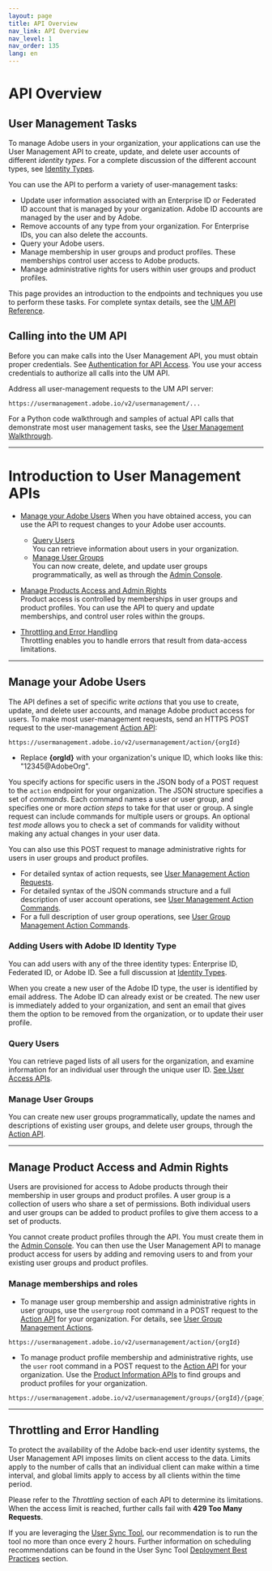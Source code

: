 ```yaml
---
layout: page
title: API Overview
nav_link: API Overview
nav_level: 1
nav_order: 135
lang: en
---
```

# API Overview

## User Management Tasks

To manage Adobe users in your organization, your applications can use the User Management API to create, update, and delete user accounts of different _identity types_. For a complete discussion of the different account types, see [Identity Types](https://helpx.adobe.com/enterprise/help/identity.html).

You can use the API to perform a variety of user-management tasks:

* Update user information associated with an Enterprise ID or Federated ID account that is managed by your organization. Adobe ID accounts are managed by the user and by Adobe.
* Remove accounts of any type from your organization. For Enterprise IDs, you can also delete the accounts.
* Query your Adobe users.
* Manage membership in user groups and product profiles. These memberships control user access to Adobe products.
* Manage administrative rights for users within user groups and product profiles.

This page provides an introduction to the endpoints and techniques you use to perform these tasks. For complete syntax details, see the [UM API Reference](RefOverview.md).

## Calling into the UM API

Before you can make calls into the User Management API, you must obtain proper credentials. See [Authentication for API Access](UM_Authentication.md). You use your access credentials to authorize all calls into the UM API.

Address all user-management requests to the UM API server:

```
https://usermanagement.adobe.io/v2/usermanagement/...
```

For a Python code walkthrough and samples of actual API calls that demonstrate most user management tasks, see the [User Management Walkthrough](samples/index.md).

********

# Introduction to User Management APIs

* [Manage your Adobe Users](#manage-your-adobe-users)
When you have obtained access, you can use the API to request changes to your Adobe user accounts.
   * [Query Users](#query-users)  
   You can retrieve information about users in your organization.
   * [Manage User Groups](#manage-user-groups)  
   You can now create, delete, and update user groups programmatically, as well as through the [Admin Console](https://adminconsole.adobe.com/enterprise).
   
* [Manage Products Access and Admin Rights](#manage-products)  
Product access is controlled by memberships in user groups and product profiles. You can use the API to query and update memberships, and control user roles within the groups. 

* [Throttling and Error Handling](#throttling-and-error-handling)  
Throttling enables you to handle errors that result from data-access limitations.

*****

## <a name="manage-your-adobe-users" class="api-ref-subtitle">Manage your Adobe Users</a>

The API defines a set of specific write _actions_ that you use to create, update, and delete user accounts, and manage Adobe product access for users. To make most user-management requests, send an HTTPS POST request to the user-management [Action API](api/ActionsRef.md):

```
https://usermanagement.adobe.io/v2/usermanagement/action/{orgId}
```

* Replace **{orgId}** with your organization's unique ID, which looks like this: "12345@AdobeOrg".

You specify actions for specific users in the JSON body of a POST request to the `action` endpoint for your organization. The JSON structure specifies a set of _commands_. Each command names a user or user group, and specifies one or more _action steps_ to take for that user or group. A single request can include commands for multiple users or groups. An optional _test mode_ allows you to check a set of commands for validity without making any actual changes in your user data.

You can also use this POST request to manage administrative rights for users in user groups and product profiles.

* For detailed syntax of action requests, see [User Management Action Requests](api/ActionsRef.md).
* For detailed syntax of the JSON commands structure and a full description of user account operations, see [User Management Action Commands](api/ActionsCmds.md).
* For a full description of user group operations, see [User Group Management Action Commands](api/usergroupActionCommands.md).


### Adding Users with Adobe ID Identity Type

You can add users with any of the three identity types: Enterprise ID, Federated ID, or Adobe ID. See a full discussion at [Identity Types](https://helpx.adobe.com/enterprise/help/identity.html).  

When you create a new user of the Adobe ID type, the user is identified by email address. The Adobe ID can already exist or be created. The new user is immediately added to your organization, and sent an email that gives them the option to be removed from the organization, or to update their user profile.
 
### <a name="query-users" class="api-ref-subtitle">Query Users</a>

You can retrieve paged lists of all users for the organization, and examine information for an individual user through the unique user ID. [See User Access APIs](api/user.md).

### <a name="manage-user-groups" class="api-ref-subtitle">Manage User Groups</a>

You can create new user groups programmatically, update the names and descriptions of existing user groups, and delete user groups, through the [Action API](api/usergroupActionCommands.md).

***
## <a name="manage-products" class="api-ref-subtitle">Manage Product Access and Admin Rights</a>

Users are provisioned for access to Adobe products through their membership in user groups and product profiles. A user group is a collection of users who share a set of permissions. Both individual users and user groups can be added to product profiles to give them access to a set of products.  

You cannot create product profiles through the API. You must create them in the [Admin Console](https://adminconsole.adobe.com/enterprise/). You can then use the User Management API to manage product access for users by adding and removing users to and from your existing user groups and product profiles.

### Manage memberships and roles

* To manage user group membership and assign administrative rights in user groups, use the `usergroup` root command in a POST request to the [Action API](api/ActionsCmds.md) for your organization. For details, see [User Group Management Actions](api/usergroupActionCommands.md).  
```
https://usermanagement.adobe.io/v2/usermanagement/action/{orgId}
```
* To manage product profile membership and administrative rights, use the `user` root command in a POST request to the [Action API](api/ActionsCmds.md) for your organization. Use the [Product Information APIs](api/group.md) to find groups and product profiles for your organization.  
```
https://usermanagement.adobe.io/v2/usermanagement/groups/{orgId}/{page}
```

***********
## <a name="throttling-and-error-handling" class="api-ref-subtitle">Throttling and Error Handling</a>

To protect the availability of the Adobe back-end user identity systems, the User Management API imposes limits on client access to the data. Limits apply to the number of calls that an individual client can make within a time interval, and global limits apply to access by all clients within the time period.

Please refer to the _Throttling_ section of each API to determine its limitations. When the access limit is reached, further calls fail with **429 Too Many Requests**.

If you are leveraging the [User Sync Tool](https://adobe-apiplatform.github.io/user-sync.py/en/user-manual/configuring_user_sync_tool.html), our recommendation is to run the tool no more than once every 2 hours. Further information on scheduling recommendations can be found in the User Sync Tool [Deployment Best Practices](https://adobe-apiplatform.github.io/user-sync.py/en/user-manual/deployment_best_practices.html) section.
